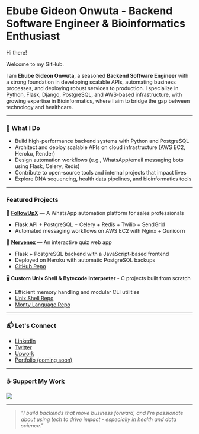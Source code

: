 # Ebube Gideon Onwuta - Backend Software Engineer & Bioinformatics Enthusiast

Hi there!  

Welcome to my GitHub.

I am **Ebube Gideon Onwuta**, a seasoned **Backend Software Engineer** with a strong foundation in developing scalable APIs, automating business processes, and deploying robust services to production. I specialize in Python, Flask, Django, PostgreSQL, and AWS-based infrastructure, with growing expertise in Bioinformatics, where I aim to bridge the gap between technology and healthcare.

---

### 🔧 What I Do

- Build high-performance backend systems with Python and PostgreSQL
- Architect and deploy scalable APIs on cloud infrastructure (AWS EC2, Heroku, Render)
- Design automation workflows (e.g., WhatsApp/email messaging bots using Flask, Celery, Redis)
- Contribute to open-source tools and internal projects that impact lives
- Explore DNA sequencing, health data pipelines, and bioinformatics tools

---

### Featured Projects

🚀 **[FollowUpX](https://followupxcore.miestudio.live/api/v1/public/about)** — A WhatsApp automation platform for sales professionals

- Flask API + PostgreSQL + Celery + Redis + Twilio + SendGrid
- Automated messaging workflows on AWS EC2 with Nginx + Gunicorn

🧠 **[Nervenex](https://nervenex.mailchimpsites.com/)** — An interactive quiz web app

- Flask + PostgreSQL backend with a JavaScript-based frontend
- Deployed on Heroku with automatic PostgreSQL backups
- [GitHub Repo](https://github.com/Ebuube/Nervenex)

🖥️ **Custom Unix Shell & Bytecode Interpreter** - C projects built from scratch

- Efficient memory handling and modular CLI utilities
- [Unix Shell Repo](https://github.com/Ebuube/simple_shell)
- [Monty Language Repo](https://github.com/Ebuube/Monty_language)

---

### 📬 Let's Connect

- [LinkedIn](https://linkedin.com/in/ebubeonwuta)
- [Twitter](https://twitter.com/EbubeStar)
- [Upwork](https://www.upwork.com/freelancers/~015ab6218922464c39)
- [Portfolio (coming soon)](https://github.com/Ebuube)

---

### ☕ Support My Work

<a href="https://www.buymeacoffee.com/onwutaebube">
  <img src="https://img.buymeacoffee.com/button-api/?text=Support this talent&emoji=✨&slug=onwutaebube&button_colour=FFDD00&font_colour=000000&font_family=Cookie&outline_colour=000000&coffee_colour=ffffff" />
</a>

---

> *"I build backends that move business forward, and I’m passionate about using tech to drive impact - especially in health and data science."*
